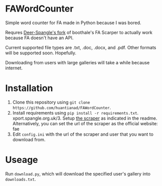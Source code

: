 # FAWordCounter
Simple word counter for FA made in Python because I was bored.

Requres [Deer-Spangle's fork](https://github.com/Deer-Spangle/faexport) of boothale's FA Scarper to actually work because FA doesn't have an API.

Current supported file types are .txt, .doc, .docx, and .pdf. Other formats will be supported soon. Hopefully.

Downloading from users with large galleries will take a while because internet.

# Installation
1. Clone this repository using `git clone https://github.com/huantianad/FAWordCounter`.
2. Install requirements using `pip install -r requirements.txt`.
xport.spangle.org.uk/3. Setup [the scraper](https://github.com/Deer-Spangle/faexport) as indicated in the readme. Alternatively, you can set the url of the scraper as the official website: fae
4. Edit `config.ini` with the url of the scraper and user that you want to download from.

# Useage
Run `download.py`, which will download the specified user's gallery into `downloads.txt`. 
